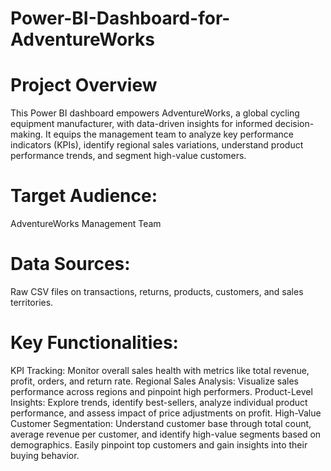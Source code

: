 # Power-BI-Dashboard-for-AdventureWorks

# Project Overview
This Power BI dashboard empowers AdventureWorks, a global cycling equipment manufacturer, with data-driven insights for informed decision-making. It equips the management team to analyze key performance indicators (KPIs), identify regional sales variations, understand product performance trends, and segment high-value customers.

# Target Audience: 
AdventureWorks Management Team

# Data Sources: 
Raw CSV files on transactions, returns, products, customers, and sales territories.

# Key Functionalities:

KPI Tracking: Monitor overall sales health with metrics like total revenue, profit, orders, and return rate.
Regional Sales Analysis: Visualize sales performance across regions and pinpoint high performers.
Product-Level Insights: Explore trends, identify best-sellers, analyze individual product performance, and assess impact of price adjustments on profit.
High-Value Customer Segmentation: Understand customer base through total count, average revenue per customer, and identify high-value segments based on demographics. Easily pinpoint top customers and gain insights into their buying behavior.
